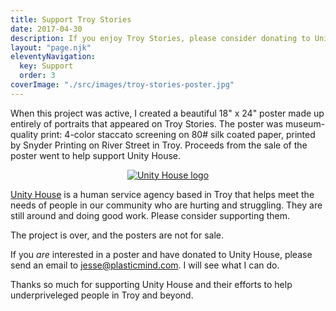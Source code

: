 ```yaml
---
title: Support Troy Stories
date: 2017-04-30
description: If you enjoy Troy Stories, please consider donating to Unity House.
layout: "page.njk"
eleventyNavigation:
  key: Support
  order: 3
coverImage: "./src/images/troy-stories-poster.jpg"
---
```


When this project was active, I created a beautiful 18" x 24" poster made up entirely of portraits that appeared on Troy Stories. The poster was museum-quality print: 4-color staccato screening on 80# silk coated paper, printed by Snyder Printing on River Street in Troy. Proceeds from the sale of the poster went to help support Unity House.

<a href="https://www.unityhouseny.org/" title="Suppport Unity House" style="text-align: center; display: block"><img src="/assets/unity-house-logo.png" alt="Unity House logo"></a>

[Unity House](http://www.unityhouseny.org/) is a human service agency based in Troy that helps meet the needs of people in our community who are hurting and struggling. They are still around and doing good work. Please consider supporting them.

The project is over, and the posters are not for sale. 

If you *are* interested in a poster and have donated to Unity House, please send an email to [jesse@plasticmind.com](mailto:jesse@plasticmind.com). I will see what I can do.

Thanks so much for supporting Unity House and their efforts to help underpriveleged people in Troy and beyond.